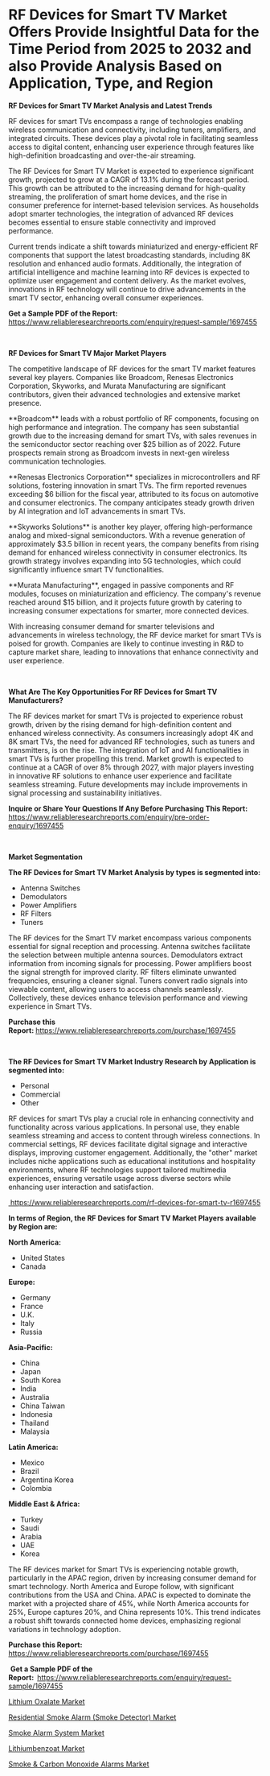 <p><h1>RF Devices for Smart TV Market Offers Provide Insightful Data for the Time Period from 2025 to 2032 and also Provide Analysis Based on Application, Type, and Region</h1></p><p><strong>RF Devices for Smart TV Market Analysis and Latest Trends</strong></p>
<p><p>RF devices for smart TVs encompass a range of technologies enabling wireless communication and connectivity, including tuners, amplifiers, and integrated circuits. These devices play a pivotal role in facilitating seamless access to digital content, enhancing user experience through features like high-definition broadcasting and over-the-air streaming.</p><p>The RF Devices for Smart TV Market is expected to experience significant growth, projected to grow at a CAGR of 13.1% during the forecast period. This growth can be attributed to the increasing demand for high-quality streaming, the proliferation of smart home devices, and the rise in consumer preference for internet-based television services. As households adopt smarter technologies, the integration of advanced RF devices becomes essential to ensure stable connectivity and improved performance.</p><p>Current trends indicate a shift towards miniaturized and energy-efficient RF components that support the latest broadcasting standards, including 8K resolution and enhanced audio formats. Additionally, the integration of artificial intelligence and machine learning into RF devices is expected to optimize user engagement and content delivery. As the market evolves, innovations in RF technology will continue to drive advancements in the smart TV sector, enhancing overall consumer experiences.</p></p>
<p><strong>Get a Sample PDF of the Report:&nbsp;</strong> <a href="https://www.reliableresearchreports.com/enquiry/request-sample/1697455?utm_campaign=113&utm_medium=2&utm_source=Github&utm_content=ia&utm_term=24032025&utm_id=rf-devices-for-smart-tv">https://www.reliableresearchreports.com/enquiry/request-sample/1697455</a></p>
<p>&nbsp;</p>
<p><strong>RF Devices for Smart TV Major Market Players</strong></p>
<p><p>The competitive landscape of RF devices for the smart TV market features several key players. Companies like Broadcom, Renesas Electronics Corporation, Skyworks, and Murata Manufacturing are significant contributors, given their advanced technologies and extensive market presence.</p><p>**Broadcom** leads with a robust portfolio of RF components, focusing on high performance and integration. The company has seen substantial growth due to the increasing demand for smart TVs, with sales revenues in the semiconductor sector reaching over $25 billion as of 2022. Future prospects remain strong as Broadcom invests in next-gen wireless communication technologies.</p><p>**Renesas Electronics Corporation** specializes in microcontrollers and RF solutions, fostering innovation in smart TVs. The firm reported revenues exceeding $6 billion for the fiscal year, attributed to its focus on automotive and consumer electronics. The company anticipates steady growth driven by AI integration and IoT advancements in smart TVs.</p><p>**Skyworks Solutions** is another key player, offering high-performance analog and mixed-signal semiconductors. With a revenue generation of approximately $3.5 billion in recent years, the company benefits from rising demand for enhanced wireless connectivity in consumer electronics. Its growth strategy involves expanding into 5G technologies, which could significantly influence smart TV functionalities.</p><p>**Murata Manufacturing**, engaged in passive components and RF modules, focuses on miniaturization and efficiency. The company's revenue reached around $15 billion, and it projects future growth by catering to increasing consumer expectations for smarter, more connected devices.</p><p>With increasing consumer demand for smarter televisions and advancements in wireless technology, the RF device market for smart TVs is poised for growth. Companies are likely to continue investing in R&D to capture market share, leading to innovations that enhance connectivity and user experience.</p></p>
<p>&nbsp;</p>
<p><strong>What Are The Key Opportunities For RF Devices for Smart TV Manufacturers?</strong></p>
<p><p>The RF devices market for smart TVs is projected to experience robust growth, driven by the rising demand for high-definition content and enhanced wireless connectivity. As consumers increasingly adopt 4K and 8K smart TVs, the need for advanced RF technologies, such as tuners and transmitters, is on the rise. The integration of IoT and AI functionalities in smart TVs is further propelling this trend. Market growth is expected to continue at a CAGR of over 8% through 2027, with major players investing in innovative RF solutions to enhance user experience and facilitate seamless streaming. Future developments may include improvements in signal processing and sustainability initiatives.</p></p>
<p><strong>Inquire or Share Your Questions If Any Before Purchasing This Report:</strong> <a href="https://www.reliableresearchreports.com/enquiry/pre-order-enquiry/1697455?utm_campaign=113&utm_medium=2&utm_source=Github&utm_content=ia&utm_term=24032025&utm_id=rf-devices-for-smart-tv">https://www.reliableresearchreports.com/enquiry/pre-order-enquiry/1697455</a></p>
<p>&nbsp;</p>
<p><strong>Market Segmentation</strong></p>
<p><strong>The RF Devices for Smart TV Market Analysis by types is segmented into:</strong></p>
<p><ul><li>Antenna Switches</li><li>Demodulators</li><li>Power Amplifiers</li><li>RF Filters</li><li>Tuners</li></ul></p>
<p><p>The RF devices for the Smart TV market encompass various components essential for signal reception and processing. Antenna switches facilitate the selection between multiple antenna sources. Demodulators extract information from incoming signals for processing. Power amplifiers boost the signal strength for improved clarity. RF filters eliminate unwanted frequencies, ensuring a cleaner signal. Tuners convert radio signals into viewable content, allowing users to access channels seamlessly. Collectively, these devices enhance television performance and viewing experience in Smart TVs.</p></p>
<p><strong>Purchase this Report:&nbsp;</strong><a href="https://www.reliableresearchreports.com/purchase/1697455?utm_campaign=113&utm_medium=2&utm_source=Github&utm_content=ia&utm_term=24032025&utm_id=rf-devices-for-smart-tv">https://www.reliableresearchreports.com/purchase/1697455</a></p>
<p>&nbsp;</p>
<p><strong>The RF Devices for Smart TV Market Industry Research by Application is segmented into:</strong></p>
<p><ul><li>Personal</li><li>Commercial</li><li>Other</li></ul></p>
<p><p>RF devices for smart TVs play a crucial role in enhancing connectivity and functionality across various applications. In personal use, they enable seamless streaming and access to content through wireless connections. In commercial settings, RF devices facilitate digital signage and interactive displays, improving customer engagement. Additionally, the "other" market includes niche applications such as educational institutions and hospitality environments, where RF technologies support tailored multimedia experiences, ensuring versatile usage across diverse sectors while enhancing user interaction and satisfaction.</p></p>
<p><a href="https://www.reliableresearchreports.com/rf-devices-for-smart-tv-r1697455?utm_campaign=113&utm_medium=2&utm_source=Github&utm_content=ia&utm_term=24032025&utm_id=rf-devices-for-smart-tv">&nbsp;https://www.reliableresearchreports.com/rf-devices-for-smart-tv-r1697455</a></p>
<p><strong>In terms of Region, the RF Devices for Smart TV Market Players available by Region are:</strong></p>
<p>
    <p> <strong> North America: </strong>
        <ul>
            <li>United States</li>
            <li>Canada</li>
        </ul>
        </p> 
    <p> <strong> Europe: </strong>
        <ul>
            <li>Germany</li>
            <li>France</li>
            <li>U.K.</li>
            <li>Italy</li>
            <li>Russia</li>
        </ul>
        </p> 
    <p> <strong> Asia-Pacific: </strong>
        <ul>
            <li>China</li>
            <li>Japan</li>
            <li>South Korea</li>
            <li>India</li>
            <li>Australia</li>
            <li>China Taiwan</li>
            <li>Indonesia</li>
            <li>Thailand</li>
            <li>Malaysia</li>
        </ul>
        </p> 
    <p> <strong> Latin America: </strong>
        <ul>
            <li>Mexico</li>
            <li>Brazil</li>
            <li>Argentina Korea</li>
            <li>Colombia</li>
        </ul>
        </p> 
    <p> <strong> Middle East & Africa: </strong>
        <ul>
            <li>Turkey</li>
            <li>Saudi</li>
            <li>Arabia</li>
            <li>UAE</li>
            <li>Korea</li>
        </ul>
    </p>
    </p>
<p><p>The RF devices market for Smart TVs is experiencing notable growth, particularly in the APAC region, driven by increasing consumer demand for smart technology. North America and Europe follow, with significant contributions from the USA and China. APAC is expected to dominate the market with a projected share of 45%, while North America accounts for 25%, Europe captures 20%, and China represents 10%. This trend indicates a robust shift towards connected home devices, emphasizing regional variations in technology adoption.</p></p>
<p><strong>Purchase this Report: </strong><a href="https://www.reliableresearchreports.com/purchase/1697455?utm_campaign=113&utm_medium=2&utm_source=Github&utm_content=ia&utm_term=24032025&utm_id=rf-devices-for-smart-tv">https://www.reliableresearchreports.com/purchase/1697455</a></p>
<p>&nbsp;<strong>Get a Sample PDF of the Report:&nbsp;&nbsp;</strong><a href="https://www.reliableresearchreports.com/enquiry/request-sample/1697455?utm_campaign=113&utm_medium=2&utm_source=Github&utm_content=ia&utm_term=24032025&utm_id=rf-devices-for-smart-tv">https://www.reliableresearchreports.com/enquiry/request-sample/1697455</a></p>
<p><strong></strong></p>
<p><p><a href="https://github.com/duzcupetriv/Market-Research-Report-List-1/blob/main/lithium-oxalate-market.md?utm_campaign=113&utm_medium=2&utm_source=Github&utm_content=ia&utm_term=24032025&utm_id=rf-devices-for-smart-tv">Lithium Oxalate Market</a></p><p><a href="https://github.com/okornevonywx/Market-Research-Report-List-1/blob/main/residential-smoke-alarm-smoke-detector-market.md?utm_campaign=113&utm_medium=2&utm_source=Github&utm_content=ia&utm_term=24032025&utm_id=rf-devices-for-smart-tv">Residential Smoke Alarm (Smoke Detector) Market</a></p><p><a href="https://github.com/hervedeidadw/Market-Research-Report-List-1/blob/main/smoke-alarm-system-market.md?utm_campaign=113&utm_medium=2&utm_source=Github&utm_content=ia&utm_term=24032025&utm_id=rf-devices-for-smart-tv">Smoke Alarm System Market</a></p><p><a href="https://github.com/abexjeliti/Market-Research-Report-List-1/blob/main/lithiumbenzoat-market.md?utm_campaign=113&utm_medium=2&utm_source=Github&utm_content=ia&utm_term=24032025&utm_id=rf-devices-for-smart-tv">Lithiumbenzoat Market</a></p><p><a href="https://github.com/nwogudimouix/Market-Research-Report-List-1/blob/main/smoke-carbon-monoxide-alarms-market.md?utm_campaign=113&utm_medium=2&utm_source=Github&utm_content=ia&utm_term=24032025&utm_id=rf-devices-for-smart-tv">Smoke & Carbon Monoxide Alarms Market</a></p></p>